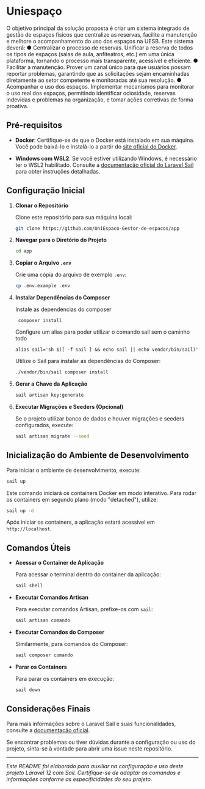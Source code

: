 # Uniespaço

O objetivo principal da solução proposta é criar um sistema integrado de gestão de espaços físicos que centralize as reservas, facilite a manutenção e melhore o acompanhamento do uso dos espaços na UESB. Este sistema deverá:
    ● Centralizar o processo de reservas. Unificar a reserva de todos os tipos de espaços (salas de aula, anfiteatros, etc.) em uma única plataforma, tornando o processo mais transparente, acessível e eficiente. 
    ● Facilitar a manutenção. Prover um canal único para que usuários possam reportar problemas, garantindo que as solicitações sejam encaminhadas diretamente ao setor competente e monitoradas até sua resolução. 
    ● Acompanhar o uso dos espaços. Implementar mecanismos para monitorar o uso real dos espaços, permitindo identificar ociosidade, reservas indevidas e problemas na organização, e tomar ações corretivas de forma proativa.

## Pré-requisitos

- **Docker**: Certifique-se de que o Docker está instalado em sua máquina. Você pode baixá-lo e instalá-lo a partir do [site oficial do Docker](https://www.docker.com/get-started).

- **Windows com WSL2**: Se você estiver utilizando Windows, é necessário ter o WSL2 habilitado. Consulte a [documentação oficial do Laravel Sail](https://laravel.com/docs/12.x/sail) para obter instruções detalhadas.

## Configuração Inicial

1. **Clonar o Repositório**

   Clone este repositório para sua máquina local:

   ```bash
   git clone https://github.com/UniEspaco-Gestor-de-espacos/app
   ```

2. **Navegar para o Diretório do Projeto**

   ```bash
   cd app
   ```

3. **Copiar o Arquivo `.env`**

   Crie uma cópia do arquivo de exemplo `.env`:

   ```bash
   cp .env.example .env
   ```

4. **Instalar Dependências do Composer**

   Instale as dependencias do composer
   ```
    composer install
   ```

   Configure um alias para poder utilizar o comando sail sem o caminho todo
    ```
    alias sail='sh $([ -f sail ] && echo sail || echo vendor/bin/sail)'
    ```

   Utilize o Sail para instalar as dependências do Composer:
   ```bash
   ./vendor/bin/sail composer install
   ```

5. **Gerar a Chave da Aplicação**

   ```bash
   sail artisan key:generate
   ```

6. **Executar Migrações e Seeders (Opcional)**

   Se o projeto utilizar banco de dados e houver migrações e seeders configurados, execute:

   ```bash
   sail artisan migrate --seed
   ```

## Inicialização do Ambiente de Desenvolvimento

Para iniciar o ambiente de desenvolvimento, execute:

```bash
sail up
```

Este comando iniciará os containers Docker em modo interativo. Para rodar os containers em segundo plano (modo "detached"), utilize:

```bash
sail up -d
```

Após iniciar os containers, a aplicação estará acessível em `http://localhost`.

## Comandos Úteis

- **Acessar o Container de Aplicação**

  Para acessar o terminal dentro do container da aplicação:

  ```bash
  sail shell
  ```

- **Executar Comandos Artisan**

  Para executar comandos Artisan, prefixe-os com `sail`:

  ```bash
  sail artisan comando
  ```

- **Executar Comandos do Composer**

  Similarmente, para comandos do Composer:

  ```bash
  sail composer comando
  ```

- **Parar os Containers**

  Para parar os containers em execução:

  ```bash
  sail down
  ```

## Considerações Finais

Para mais informações sobre o Laravel Sail e suas funcionalidades, consulte a [documentação oficial](https://laravel.com/docs/12.x/sail).

Se encontrar problemas ou tiver dúvidas durante a configuração ou uso do projeto, sinta-se à vontade para abrir uma issue neste repositório.

---

*Este README foi elaborado para auxiliar na configuração e uso deste projeto Laravel 12 com Sail. Certifique-se de adaptar os comandos e informações conforme as especificidades do seu projeto.* 